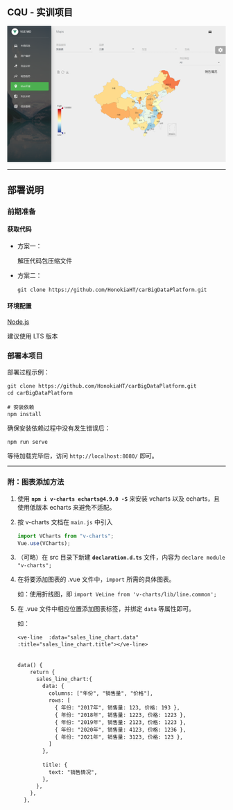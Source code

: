 ## CQU - 实训项目



![map_example](./src/map_example.png)





---



## 部署说明



### 前期准备

#### 获取代码

- 方案一：

  解压代码包压缩文件

- 方案二：

  `git clone https://github.com/HonokiaHT/carBigDataPlatform.git `

  

#### 环境配置

[Node.js](https://nodejs.org/en/)

建议使用 LTS 版本



### 部署本项目

部署过程示例：

```shell
git clone https://github.com/HonokiaHT/carBigDataPlatform.git
cd carBigDataPlatform

# 安装依赖
npm install
```



确保安装依赖过程中没有发生错误后：

```shell
npm run serve
```



等待加载完毕后，访问 `http://localhost:8080/` 即可。





---





### 附：图表添加方法

1. 使用 **`npm i v-charts echarts@4.9.0 -S`** 来安装 vcharts 以及 echarts，且使用低版本 echarts 来避免不适配。

2. 按 v-charts 文档在 `main.js` 中引入

   ```js
   import VCharts from "v-charts";
   Vue.use(VCharts);
   ```

3. （可略）在 src 目录下新建 **`declaration.d.ts`** 文件，内容为 `declare module "v-charts";` 

4. 在将要添加图表的 .vue 文件中，`import` 所需的具体图表。

   如：使用折线图，即 `import VeLine from 'v-charts/lib/line.common';`

5. 在 .vue 文件中相应位置添加图表标签，并绑定 `data` 等属性即可。

   如：

   ```vue
   <ve-line  :data="sales_line_chart.data" :title="sales_line_chart.title"></ve-line>
   
   
   data() {
       return {
         sales_line_chart:{
           data: {
             columns: ["年份", "销售量", "价格"],
             rows: [
               { 年份: "2017年", 销售量: 123, 价格: 193 },
               { 年份: "2018年", 销售量: 1223, 价格: 1223 },
               { 年份: "2019年", 销售量: 2123, 价格: 1223 },
               { 年份: "2020年", 销售量: 4123, 价格: 1236 },
               { 年份: "2021年", 销售量: 3123, 价格: 123 },
             ]
           },
   
           title: {
             text: "销售情况",
           },
         },
       },
     },
   ```

   

